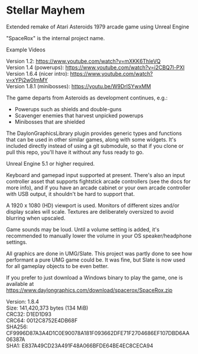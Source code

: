 # Stellar Mayhem
Extended remake of Atari Asteroids 1979 arcade game using Unreal Engine

"SpaceRox" is the internal project name.

Example Videos

Version 1.2: https://www.youtube.com/watch?v=mXKK6ThleVQ  
Version 1.4 (powerups): https://www.youtube.com/watch?v=i2CBQ7l-PXI  
Version 1.6.4 (nicer intro): https://www.youtube.com/watch?v=xYPj2w0ImMY  
Version 1.8.1 (minibosses): https://youtu.be/W9DrlSYwxMM

The game departs from Asteroids as development continues, e.g.:
- Powerups such as shields and double-guns  
- Scavenger enemies that harvest unpicked powerups
- Minibosses that are shielded

The DaylonGraphicsLibrary plugin provides generic types and functions
that can be used in other similar games, along with some widgets.
It's included directly instead of using a git submodule, so 
that if you clone or pull this repo, you'll have it without any fuss
ready to go.

Unreal Engine 5.1 or higher required.

Keyboard and gamepad input supported at present. There's also an input controller asset
that supports fightstick arcade controllers (see the docs for more info), and if you 
have an arcade cabinet or your own arcade controller with USB output, it shouldn't be hard to support that.

A 1920 x 1080 (HD) viewport is used. Monitors of different sizes and/or display scales will scale. Textures are deliberately oversized to avoid blurring when upscaled.

Game sounds may be loud. Until a volume setting is added, it's recommended to manually lower the volume in your OS speaker/headphone settings.

All graphics are done in UMG/Slate. This project was partly done to see how performant a pure UMG game could be. It was fine, but Slate is now used for all gameplay objects to be even better.

If you prefer to just download a Windows binary to play the game, one is available at https://www.daylongraphics.com/download/spacerox/SpaceRox.zip

Version: 1.8.4  
Size: 141,420,373 bytes (134 MiB)  
CRC32: D1ED1D93  
CRC64: 0012C8752E4DB68F  
SHA256: CF9996D87A3A4D1C0E90078A181F093662DFE71F2704686EF107DBD6AA06387A  
SHA1: E837A49CD23A491F48A066BFDE64BE4EC8CECA94
